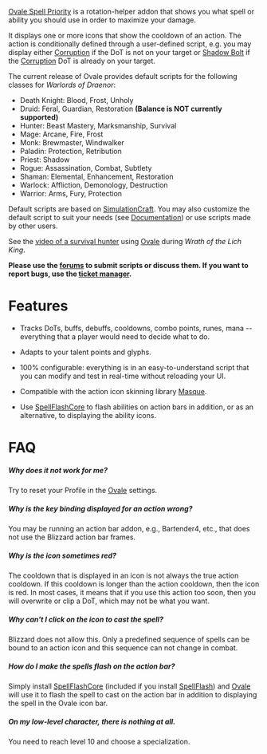 [Ovale Spell Priority][ovale] is a rotation-helper addon that shows you what spell or ability you should use in order to maximize your damage.

  [ovale]: http://www.curse.com/addons/wow/ovale

It displays one or more icons that show the cooldown of an action.  The action is conditionally defined through a user-defined script, e.g. you may display either [Corruption][] if the DoT is not on your target or [Shadow Bolt][] if the [Corruption][] DoT is already on your target.

  [Corruption]: http://www.wowhead.com/spell=172
  [Shadow Bolt]: http://www.wowhead.com/spell=686

The current release of Ovale provides default scripts for the following classes for *Warlords of Draenor*:

- Death Knight: Blood, Frost, Unholy
- Druid: Feral, Guardian, Restoration **(Balance is NOT currently supported)**
- Hunter: Beast Mastery, Marksmanship, Survival
- Mage: Arcane, Fire, Frost
- Monk: Brewmaster, Windwalker
- Paladin: Protection, Retribution
- Priest: Shadow
- Rogue: Assassination, Combat, Subtlety
- Shaman: Elemental, Enhancement, Restoration
- Warlock: Affliction, Demonology, Destruction
- Warrior: Arms, Fury, Protection

Default scripts are based on [SimulationCraft][].  You may also customize the default script to suit your needs (see [Documentation][]) or use scripts made by other users.

  [SimulationCraft]: http://code.google.com/p/simulationcraft/
  [Documentation]: http://wow.curseforge.com/projects/ovale/pages/documentation/

See the [video of a survival hunter][ovale-video] using [Ovale][ovale] during *Wrath of the Lich King*.

  [ovale-video]: http://www.youtube.com/watch?v=rNHvk9GpyiM	"Ovale WotLK video"

**Please use the [forums][ovale-forums] to submit scripts or discuss them. If you want to report bugs, use the [ticket manager][ovale-tickets].**

  [ovale-forums]: http://wow.curseforge.com/addons/ovale/forum/
  [ovale-tickets]: http://wow.curseforge.com/addons/ovale/tickets/

Features
========

- Tracks DoTs, buffs, debuffs, cooldowns, combo points, runes, mana -- everything that a player would need to decide what to do.
- Adapts to your talent points and glyphs.
- 100% configurable: everything is in an easy-to-understand script that you can modify and test in real-time without reloading your UI.
- Compatible with the action icon skinning library [Masque][].
- Use [SpellFlashCore][] to flash abilities on action bars in addition, or as an alternative, to displaying the ability icons.

  [Masque]: http://www.curse.com/addons/wow/masque
  [Recount]: http://www.curse.com/addons/wow/recount
  [Skada]: http://www.curse.com/addons/wow/skada
  [SpellFlashCore]: http://www.curse.com/addons/wow/spellflashcore

FAQ
===

##### Why does it not work for me?
Try to reset your Profile in the [Ovale][ovale] settings.

##### Why is the key binding displayed for an action wrong?
You may be running an action bar addon, e.g., Bartender4, etc., that does not use the Blizzard action bar frames.

##### Why is the icon sometimes red?
The cooldown that is displayed in an icon is not always the true action cooldown.  If this cooldown is longer than the action cooldown, then the icon is red.  In most cases, it means that if you use this action too soon, then you will overwrite or clip a DoT, which may not be what you want.

##### Why can't I click on the icon to cast the spell?
Blizzard does not allow this.  Only a predefined sequence of spells can be bound to an action icon and this sequence can not change in combat.

##### How do I make the spells flash on the action bar?
Simply install [SpellFlashCore][] (included if you install [SpellFlash][]) and [Ovale][] will use it to flash the spell to cast on the action bar in addition to displaying the spell in the Ovale icon bar.

##### On my low-level character, there is nothing at all.
You need to reach level 10 and choose a specialization.

  [SpellFlash]: http://www.curse.com/addons/wow/spellflash
